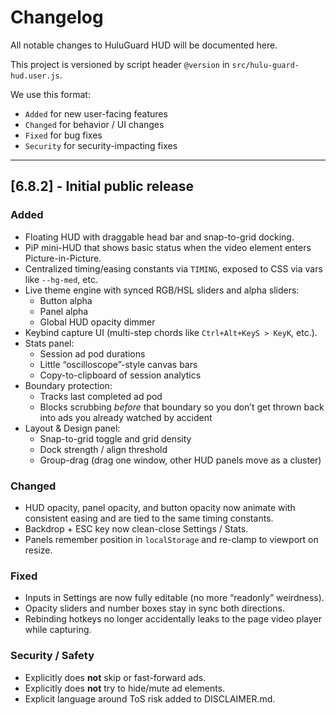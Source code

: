 # Changelog

All notable changes to HuluGuard HUD will be documented here.

This project is versioned by script header `@version` in `src/hulu-guard-hud.user.js`.

We use this format:
- `Added` for new user-facing features
- `Changed` for behavior / UI changes
- `Fixed` for bug fixes
- `Security` for security-impacting fixes

---

## [6.8.2] - Initial public release
### Added
- Floating HUD with draggable head bar and snap-to-grid docking.
- PiP mini-HUD that shows basic status when the video element enters Picture-in-Picture.
- Centralized timing/easing constants via `TIMING`, exposed to CSS via vars like `--hg-med`, etc.
- Live theme engine with synced RGB/HSL sliders and alpha sliders:
  - Button alpha
  - Panel alpha
  - Global HUD opacity dimmer
- Keybind capture UI (multi-step chords like `Ctrl+Alt+KeyS > KeyK`, etc.).
- Stats panel:
  - Session ad pod durations
  - Little “oscilloscope”-style canvas bars
  - Copy-to-clipboard of session analytics
- Boundary protection:
  - Tracks last completed ad pod
  - Blocks scrubbing *before* that boundary so you don’t get thrown back into ads you already watched by accident
- Layout & Design panel:
  - Snap-to-grid toggle and grid density
  - Dock strength / align threshold
  - Group-drag (drag one window, other HUD panels move as a cluster)

### Changed
- HUD opacity, panel opacity, and button opacity now animate with consistent easing and are tied to the same timing constants.
- Backdrop + ESC key now clean-close Settings / Stats.
- Panels remember position in `localStorage` and re-clamp to viewport on resize.

### Fixed
- Inputs in Settings are now fully editable (no more “readonly” weirdness).
- Opacity sliders and number boxes stay in sync both directions.
- Rebinding hotkeys no longer accidentally leaks to the page video player while capturing.

### Security / Safety
- Explicitly does **not** skip or fast-forward ads.
- Explicitly does **not** try to hide/mute ad elements.
- Explicit language around ToS risk added to DISCLAIMER.md.
